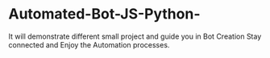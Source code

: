 # Automated-Bot-JS-Python-
It will demonstrate different small project and guide you in Bot Creation
Stay connected and Enjoy the Automation processes.

